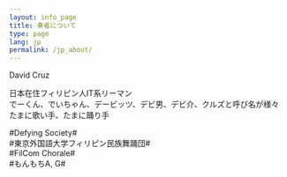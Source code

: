 ```yaml
---
layout: info_page
title: 奏者について
type: page
lang: jp
permalink: /jp_about/
---
```

David Cruz  

日本在住フィリピン人IT系リーマン  
でーくん、でいちゃん、デービッツ、デビ男、デビ介、クルズと呼び名が様々  
たまに歌い手、たまに踊り手  

\#Defying Society\#  
\#東京外国語大学フィリピン民族舞踊団\#  
\#FilCom Chorale\#  
\#もんもちA, G\#  
